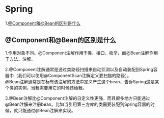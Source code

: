 # Spring  
1.[@Component和@Bean的区别是什么](#@Component和@Bean的区别是什么)  

## @Component和@Bean的区别是什么  
1.作用对象不同。@Component注解作用于类、接口、枚举，而@Bean注解作用于方法、注解。

2.@Component注解通常是通过类路径扫描来自动侦测以及自动装配到Spring容器中（我们可以使用@ComponentScan注解定义要扫描的路径）。  
@Bean注解通常是在标有该注解的方法中定义产生这个bean，告诉Spring这是某个类的实例，当我需要用它的时候还给我。

3.@Bean注解比@Component注解的自定义性更强，而且很多地方只能通过@Bean注解来注册bean。比如当引用第三方库的类需要装配到Spring容器的时候，就只能通过@Bean注解来实现。